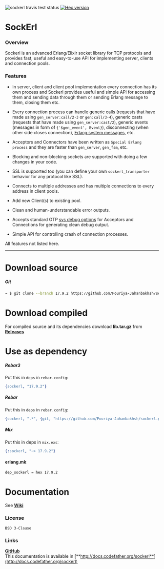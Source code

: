 ![sockerl travis test status](https://travis-ci.org/Pouriya-Jahanbakhsh/sockerl.png?branch=master) [![Hex version](https://img.shields.io/hexpm/v/sockerl.svg "Hex version")](https://hex.pm/packages/sockerl)

# SockErl
### Overview  
Sockerl is an advanced Erlang/Elixir socket library for TCP protocols and provides fast, useful and easy-to-use API for implementing server, clients and connection pools.  




### Features  
* In server, client and client pool implementation every connection has its own process and Sockerl provides useful and simple API for accessing them and sending data through them or sending Erlang message to them, closing them etc.  

* Every connection process can handle generic calls (requests that have made using `gen_server:call/2-3` or `gen:call/3-4`), generic casts (requests that have made using `gen_server:cast/2`), generic events (messages in form of `{'$gen_event', Event}`), disconnecting (when other side closes connection), [Erlang system messages](http://erlang.org/doc/design_principles/spec_proc.html#msg), etc.

* Acceptors and Connectors have been written as `Special Erlang process` and they are faster than `gen_server`, `gen_fsm`, etc.  

* Blocking and non-blocking sockets are supported with doing a few changes in your code.  

* SSL is supported too (you can define your own `sockerl_transporter` behavior for any protocol like SSL).  

* Connects to multiple addresses and has multiple connections to every address in client pools.  

* Add new Client(s) to existing pool.  

* Clean and human-understandable error outputs.  

* Accepts standard OTP [sys debug options](https://github.com/erlang/otp/blob/OTP-20.0/lib/stdlib/src/sys.erl#L46) for Acceptors and Connections for generating clean debug output.  

* Simple API for controlling crash of connection processes.  

All features not listed here.  



***
# Download source

##### Git
```sh
~ $ git clone --branch 17.9.2 https://github.com/Pouriya-Jahanbakhsh/sockerl.git
```

# Download compiled
For compiled source and its dependencies download **lib.tar.gz** from [**Releases**](https://github.com/Pouriya-Jahanbakhsh/sockerl/releases)

# Use as dependency

##### Rebar3
Put this in `deps` in `rebar.config`:
```erlang
{sockerl, "17.9.2"}
```


##### Rebar
Put this in `deps` in `rebar.config`:  
```erlang
{sockerl, ".*", {git, "https://github.com/Pouriya-Jahanbakhsh/sockerl.git", {tag, "17.9.2"}}}
```

##### Mix
Put this in deps in `mix.exs`:  
```erlang
{:sockerl, "~> 17.9.2"}
```


#### erlang.mk
```sh
dep_sockerl = hex 17.9.2
```

# Documentation
See [**Wiki**](https://github.com/Pouriya-Jahanbakhsh/sockerl/wiki)

### License
`BSD 3-Clause`

### Links
[**GitHub**](https://github.com/Pouriya-Jahanbakhsh/sockerl)  
This documentation is available in [**http://docs.codefather.org/sockerl**](http://docs.codefather.org/sockerl)
